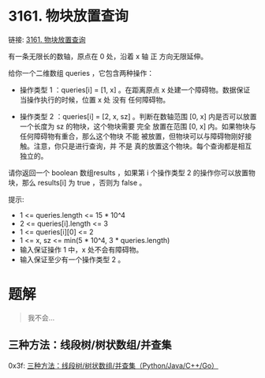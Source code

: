 # 3161. 物块放置查询
链接: [3161. 物块放置查询](https://leetcode.cn/problems/block-placement-queries/)

有一条无限长的数轴，原点在 0 处，沿着 x 轴 正 方向无限延伸。

给你一个二维数组 queries ，它包含两种操作：

- 操作类型 1 ：queries[i] = [1, x] 。在距离原点 x 处建一个障碍物。数据保证当操作执行的时候，位置 x 处 没有 任何障碍物。

- 操作类型 2 ：queries[i] = [2, x, sz] 。判断在数轴范围 [0, x] 内是否可以放置一个长度为 sz 的物块，这个物块需要 完全 放置在范围 [0, x] 内。如果物块与任何障碍物有重合，那么这个物块 不能 被放置，但物块可以与障碍物刚好接触。注意，你只是进行查询，并 不是 真的放置这个物块。每个查询都是相互独立的。

请你返回一个 boolean 数组results ，如果第 i 个操作类型 2 的操作你可以放置物块，那么 results[i] 为 true ，否则为 false 。

提示:
- 1 <= queries.length <= 15 * 10^4
- 2 <= queries[i].length <= 3
- 1 <= queries[i][0] <= 2
- 1 <= x, sz <= min(5 * 10^4, 3 * queries.length)
- 输入保证操作 1 中，x 处不会有障碍物。
- 输入保证至少有一个操作类型 2 。

# 题解
> 我不会...

## 三种方法：线段树/树状数组/并查集

0x3f: [三种方法：线段树/树状数组/并查集（Python/Java/C++/Go）](https://leetcode.cn/problems/block-placement-queries/solutions/2790395/ping-heng-shu-xian-duan-shu-pythonjavacg-8klz)